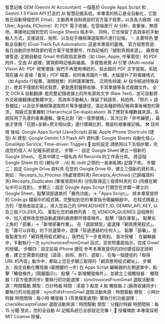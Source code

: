 智慧記帳 GEM (Gemini AI Accountant)
一個基於 Google Apps Script 和 Gemini 1.5 Flash API 打造的 AI 智慧記帳系統。本專案的核心是全自動化，它能每日自動掃描您的 Gmail，主動將來自財政部的官方電子發票，以及各大廠商（如 Uber, Agoda, PChome）的 PDF 電子收據，在雲端進行 AI 分析、查重後，無感地、準確地記錄到您的 Google Sheets 帳本中。
同時，它也保留了高效率的手動輸入方式，支援語音、拍照、以及從手機相簿選取照片進行記帳。
✨ 主要特色
雙軌全自動化 (Dual-Track Full Automation): 這是本專案的靈魂。
官方發票管道: 每日自動同步財政部的官方電子發票郵件，作為記帳的「絕對真相來源」。
廠商收據管道: 定期自動從 Gmail 中抓取指定廠商（如 Uber, Apple, 中華電信）的 PDF 附件，交由 AI 處理，實現即時記帳與補漏。
多模態視覺 AI 引擎 (Multi-modal Vision AI):
PDF 視覺增強: 我們不再使用傳統的、易出錯的 PDF 文字提取。系統現在讓 AI 直接「看見」PDF 檔案，如同看見圖片一樣，大幅提升了對複雜格式（如 Agoda 行程單、海關稅單）的辨識準確性。
泛用性辨識: AI 指令經過特殊設計，使其不僅限於制式發票，更能應對醫療收據、手寫單據等各式複雜文件。
全文 OCR & 自動翻譯: 能完整記錄收據上的所有原始文字 (Raw Text)，並可自動將外文收據翻譯成繁體中文。
高效率手動輸入: 保留了純語音、純拍照、「照片 + 語音備註」以及從手機相簿選取照片等多種捷徑，滿足各種即時記帳與事後補登的需求。
階級式查重機制 (Hierarchical De-duplication): 為了應對多種數據來源，系統採用了先進的查重邏輯，優先比對「統一發票號碼」，其次比對「參考編號」，最後才使用「日期+金額+原文相似度」進行模糊比對，徹底杜絕重複記帳。
🛠️ 技術棧
後端: Google Apps Script (JavaScript)
前端: Apple iPhone Shortcuts (捷徑)
AI 模型: Google Gemini 1.5 Flash API
資料庫: Google Sheets
自動化核心: GmailApp Service, Time-driven Triggers
🚀 如何設定
請依照以下五個步驟，完成您的個人 AI 記帳系統設定。
步驟一：設定 Google Sheet
建立一個新的 Google Sheet。
在其中建立一個名為 All Records 的工作表分頁。
將這個 Google Sheet 的 ID (網址中 .../d/ 和 /edit 之間的一長串亂碼) 記錄下來。
步驟二：設定 Google Drive 資料夾
在您的 Google Drive 中，建立三個新的資料夾，例如：
Receipts_to_Process (待處理資料夾)
Receipts_Archived (已歸檔資料夾)
Receipts_Duplicates (重複項資料夾)
分別取得這三個資料夾的 ID (同樣在網址中可以找到)。
步驟三：設定 Google Apps Script
打開您在步驟一建立的 Google Sheet，點擊頂部選單的「擴充功能」->「Apps Script」。
將本專案提供的 Code.gs 檔案中的程式碼，完整貼到您的專案指令碼編輯器中。
在程式碼最上方的「使用者設定區」，填入您自己的 SPREADSHEET_ID, GEMINI_API_KEY, 以及三個 FOLDER_ID。
客製化您的廠商列表： 在 VENDOR_QUERIES 這個陣列中，加入或修改您想自動處理的廠商郵件搜尋條件。
點擊「儲存專案」。
點擊右上角的「部署」->「新增部署作業」。
在「選取類型」處選擇「網頁應用程式」。
在「誰可以存取」的下拉選單中，選擇「知道連結的任何人」。
點擊「部署」，並複製產生的「網頁應用程式網址」，我們在下一步會用到。
首次授權： 在編輯器中，手動執行一次 syncInvoicesFromGmail 函式，並依照畫面指示，完成 Gmail 的授權。
步驟四：設定前端 iPhone 捷徑
參考本專案提供的四份捷徑設定說明書，建立您需要的捷徑（語音、拍照、旅行、選取）。
在每一個捷徑的「取得 URL 的內容」動作中，都貼上您在步驟三取得的「網頁應用程式網址」。
步驟五：設定自動化觸發器 (最關鍵的一步)
在 Apps Script 編輯器的左側選單中，點擊「觸發條件」(鬧鐘圖示)。
點擊「+ 新增觸發條件」，並建立三個觸發器：
觸發器 1 (官方發票同步):
要執行的功能選擇：syncInvoicesFromGmail
選取活動來源：時間驅動
類型：日計時器
時間：凌晨 3 點至 4 點
觸發器 2 (廠商收據同步):
要執行的功能選擇：syncPdfsFromGmail
選取活動來源：時間驅動
類型：小時計時器
時間間隔：每小時
觸發器 3 (背景檔案處理):
要執行的功能選擇：checkReceiptsFolder
選取活動來源：時間驅動
類型：分鐘計時器
時間間隔：每 15 分鐘
至此，您的全自動 AI 記帳系統已全部設定完畢！
📄 授權條款
本專案採用 MIT License 授權。

